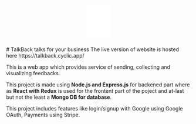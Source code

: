<h1>
  <center>
    <img src="https://github.com/meetrajpal/TalkBack/blob/main/client/public/img/Asset%201.png" />
  </center>
</h1>
# TalkBack talks for your business
The live version of website is hosted here https://talkback.cyclic.app/

This is a web app which provides service of sending, collecting and visualizing feedbacks.

This project is made using **Node.js and Express.js** for backened part where as **React with Redux** is used for the frontent part of the poject and at-last but not the least a **Mongo DB for database**.

This project includes features like login/signup with Google using Google OAuth, Payments using Stripe.

